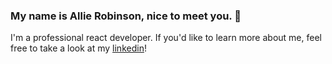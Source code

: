 ### My name is Allie Robinson, nice to meet you. 🌻

I'm a professional react developer. If you'd like to learn more about me, feel free to take a look at my <a href="https://www.linkedin.com/in/allie-robinson/">linkedin</a>!
